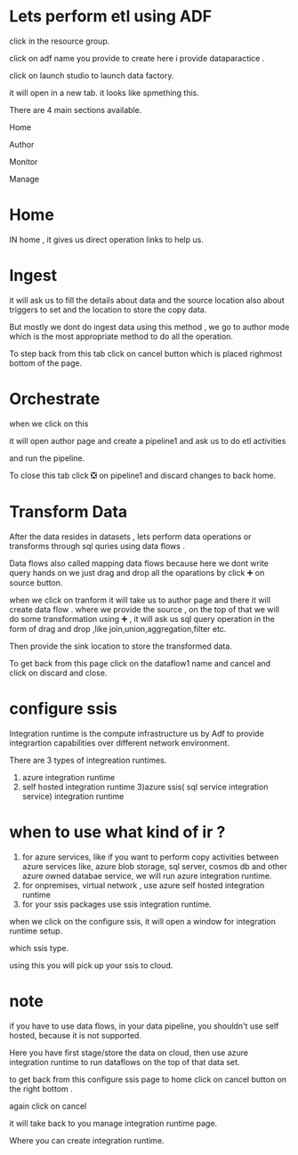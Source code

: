 # Lets perform etl using ADF

click in the resource group.

click on adf name you provide to create here i provide dataparactice .

click on launch studio to launch data factory.

it will open in a new tab. it looks like spmething this.

There are 4 main sections available.

Home

Author

Monitor

Manage

# Home 
IN home , it gives us direct operation links to help us.

# Ingest

it will ask us to fill the details about data and the source location also about triggers to set and the location to store the copy data.

But mostly we dont do ingest data using this method , we go to author mode which is the most appropriate method to do all the operation.

To step back from this tab click on cancel button which is placed righmost bottom of the page.

# Orchestrate

when we click on this 

it will open author page and create a pipeline1 and ask  us to do etl activities

and run the pipeline.

To close this tab click ❎ on pipeline1 and discard changes to back home.

# Transform Data

After the data resides in datasets , lets perform data operations or transforms through sql quries using data flows .

Data flows also called mapping data flows because here we dont write query hands on we just drag and drop all the oparations by click ➕ on source button.

when we click on tranform it will take us to author page and there  it will create data flow .
 where we provide the source , on the top of that we will do some transformation using ➕ , it will ask us sql query operation in the form of drag and drop ,like join,union,aggregation,filter etc.

Then provide the sink location to store the transformed data.

To get back from this page click on the dataflow1 name and cancel and click on discard and close.

# configure ssis

Integration runtime is the compute infrastructure us by Adf to provide integrartion capabilities over different network environment.

There are 3 types of integreation runtimes.

1) azure integration runtime
2) self hosted integration runtime
3)azure ssis( sql service integration service) integration runtime

# when to use what kind of ir ?

1) for azure services, like if you want to perform copy activities between azure services like, azure blob storage, sql server, cosmos db and other azure owned databae service, we will run azure integration runtime.
2) for onpremises, virtual network , use azure self hosted integration runtime
3) for your ssis packages use ssis integration runtime.

when we click on the configure ssis, it will open a window for integration runtime setup.

which ssis type.

using this you will pick up your ssis to cloud.

# note 
if you have to use data flows, in your data pipeline, you shouldn't use self hosted, because it is not supported.

Here you have first stage/store the data on cloud, then use azure integration runtime to run dataflows on the top of that data set.

to get back from this configure ssis page to home click on cancel button on the right bottom .

again click on cancel

it will take back to you manage integration runtime page.

Where you can create integration runtime.
